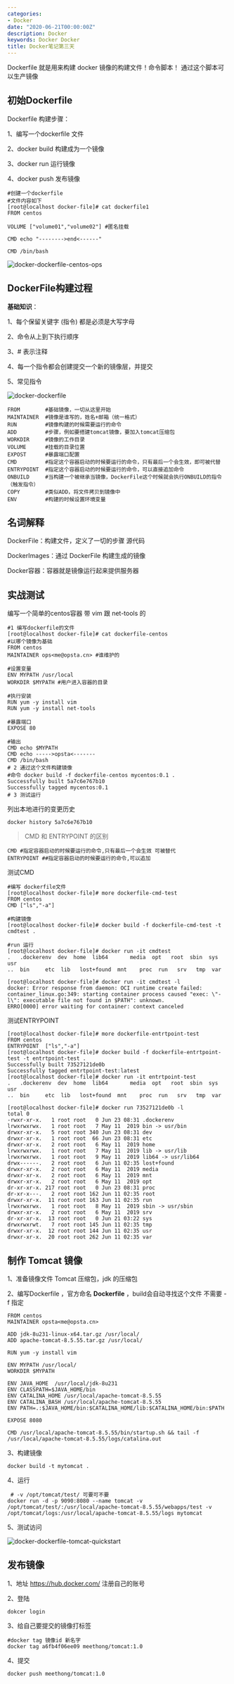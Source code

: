 ```yaml
---
categories:
- Docker
date: "2020-06-21T00:00:00Z"
description: Docker
keywords: Docker Docker
title: Docker笔记第三天
---
```


Dockerfile 就是用来构建 docker 镜像的构建文件！命令脚本！ 通过这个脚本可以生产镜像

<!--more-->

## 初始Dockerfile

Dockerfile 构建步骤：

1、编写一个dockerfile 文件

2、docker build 构建成为一个镜像

3、docker run 运行镜像

4、docker push 发布镜像

```shell
#创建一个dockerfile
#文件内容如下
[root@localhost docker-file]# cat dockerfile1 
FROM centos

VOLUME ["volume01","volume02"] #匿名挂载

CMD echo "-------->end<------"

CMD /bin/bash
```

![docker-dockerfile-centos-ops](https://i.opsta.cn/docker/docker-dockerfile-centos-ops.png)



## DockerFile构建过程

**基础知识**：

1、每个保留关键字 (指令) 都是必须是大写字母

2、命令从上到下执行顺序

3、# 表示注释

4、每一个指令都会创建提交一个新的镜像层，并提交

5、常见指令

![docker-dockerfile](https://i.opsta.cn/docker/docker-dockerfile.png)

```shell
FROM		#基础镜像，一切从这里开始
MAINTAINER	#镜像是谁写的，姓名+邮箱（统一格式）
RUN			#镜像构建的时候需要运行的命令
ADD			#步骤，例如要搭建tomcat镜像，要加入tomcat压缩包
WORKDIR		#镜像的工作目录
VOLUME		#挂载的目录位置
EXPOST		#暴露端口配置
CMD			#指定这个容器启动的时候要运行的命令，只有最后一个会生效，即可被代替
ENTRYPOINT	#指定这个容器启动的时候要运行的命令，可以直接追加命令
ONBUILD		#当构建一个被继承当镜像，DockerFile这个时候就会执行ONBUILD的指令（触发指令）
COPY		#类似ADD，将文件拷贝到镜像中
ENV 		#构建的时候设置环境变量
```

## 名词解释

DockerFile：构建文件，定义了一切的步骤 源代码

DockerImages：通过 DockerFile 构建生成的镜像

Docker容器：容器就是镜像运行起来提供服务器

## 实战测试

编写一个简单的centos容器 带 vim 跟 net-tools 的

```shell
#1 编写dockerfile的文件
[root@localhost docker-file]# cat dockerfile-centos 
#以哪个镜像为基础
FROM centos
MAINTAINER ops<me@opsta.cn> #谁维护的

#设置变量
ENV MYPATH /usr/local
WORKDIR $MYPATH #用户进入容器的目录

#执行安装
RUN yum -y install vim
RUN yum -y install net-tools

#暴露端口
EXPOSE 80

#输出
CMD echo $MYPATH
CMD echo ----->opsta<-------
CMD /bin/bash
# 2 通过这个文件构建镜像
#命令 docker build -f dockerfile-centos mycentos:0.1 .
Successfully built 5a7c6e767b10
Successfully tagged mycentos:0.1
# 3 测试运行

```

列出本地进行的变更历史

```
docker history 5a7c6e767b10
```

> CMD 和 ENTRYPOINT 的区别

```shell
CMD #指定容器启动的时候要运行的命令,只有最后一个会生效 可被替代
ENTRYPOINT ##指定容器启动的时候要运行的命令,可以追加
```

测试CMD

```shell
#编写 dockerfile文件
[root@localhost docker-file]# more dockerfile-cmd-test 
FROM centos
CMD ["ls","-a"]

#构建镜像
[root@localhost docker-file]# docker build -f dockerfile-cmd-test -t cmdtest .

#run 运行
[root@localhost docker-file]# docker run -it cmdtest
.   .dockerenv	dev  home  lib64       media  opt   root  sbin	sys  usr
..  bin		etc  lib   lost+found  mnt    proc  run   srv	tmp  var

[root@localhost docker-file]# docker run -it cmdtest -l
docker: Error response from daemon: OCI runtime create failed: container_linux.go:349: starting container process caused "exec: \"-l\": executable file not found in $PATH": unknown.
ERRO[0000] error waiting for container: context canceled 

```

测试ENTRYPOINT 

```shell
[root@localhost docker-file]# more dockerfile-entrtpoint-test 
FROM centos
ENTRYPOINT  ["ls","-a"]
[root@localhost docker-file]# docker build -f dockerfile-entrtpoint-test -t entrtpoint-test .
Successfully built 73527121de0b
Successfully tagged entrtpoint-test:latest
[root@localhost docker-file]# docker run -it entrtpoint-test 
.   .dockerenv	dev  home  lib64       media  opt   root  sbin	sys  usr
..  bin		etc  lib   lost+found  mnt    proc  run   srv	tmp  var

[root@localhost docker-file]# docker run 73527121de0b -l 
total 0
-rwxr-xr-x.   1 root root   0 Jun 23 08:31 .dockerenv
lrwxrwxrwx.   1 root root   7 May 11  2019 bin -> usr/bin
drwxr-xr-x.   5 root root 340 Jun 23 08:31 dev
drwxr-xr-x.   1 root root  66 Jun 23 08:31 etc
drwxr-xr-x.   2 root root   6 May 11  2019 home
lrwxrwxrwx.   1 root root   7 May 11  2019 lib -> usr/lib
lrwxrwxrwx.   1 root root   9 May 11  2019 lib64 -> usr/lib64
drwx------.   2 root root   6 Jun 11 02:35 lost+found
drwxr-xr-x.   2 root root   6 May 11  2019 media
drwxr-xr-x.   2 root root   6 May 11  2019 mnt
drwxr-xr-x.   2 root root   6 May 11  2019 opt
dr-xr-xr-x. 217 root root   0 Jun 23 08:31 proc
dr-xr-x---.   2 root root 162 Jun 11 02:35 root
drwxr-xr-x.  11 root root 163 Jun 11 02:35 run
lrwxrwxrwx.   1 root root   8 May 11  2019 sbin -> usr/sbin
drwxr-xr-x.   2 root root   6 May 11  2019 srv
dr-xr-xr-x.  13 root root   0 Jun 21 03:22 sys
drwxrwxrwt.   7 root root 145 Jun 11 02:35 tmp
drwxr-xr-x.  12 root root 144 Jun 11 02:35 usr
drwxr-xr-x.  20 root root 262 Jun 11 02:35 var

```

## 制作 Tomcat 镜像

1、准备镜像文件 Tomcat 压缩包，jdk 的压缩包

2、编写Dockerfile ，官方命名 **Dockerfile** ，build会自动寻找这个文件 不需要 -f 指定

```shell
FROM centos
MAINTAINER opsta<me@opsta.cn>

ADD jdk-8u231-linux-x64.tar.gz /usr/local/
ADD apache-tomcat-8.5.55.tar.gz /usr/local/

RUN yum -y install vim

ENV MYPATH /usr/local/
WORKDIR $MYPATH

ENV JAVA_HOME  /usr/local/jdk-8u231
ENV CLASSPATH=$JAVA_HOME/bin
ENV CATALINA_HOME /usr/local/apache-tomcat-8.5.55
ENV CATALINA_BASH /usr/local/apache-tomcat-8.5.55
ENV PATH=.:$JAVA_HOME/bin:$CATALINA_HOME/lib:$CATALINA_HOME/bin:$PATH

EXPOSE 8080

CMD /usr/local/apache-tomcat-8.5.55/bin/startup.sh && tail -f  /usr/local/apache-tomcat-8.5.55/logs/catalina.out

```

3、构建镜像

```
docker build -t mytomcat .
```

4、运行 

```shell
 # -v /opt/tomcat/test/ 可要可不要
docker run -d -p 9090:8080 --name tomcat -v /opt/tomcat/test/:/usr/local/apache-tomcat-8.5.55/webapps/test -v /opt/tomcat/logs:/usr/local/apache-tomcat-8.5.55/logs mytomcat
```

5、测试访问

![docker-dockerfile-tomcat-quickstart](https://i.opsta.cn/docker/docker-dockerfile-tomcat-quickstart.png)

## 发布镜像

1、地址 https://hub.docker.com/ 注册自己的账号

2、登陆 

```
dokcer login
```

3、给自己要提交的镜像打标签

```shell
#docker tag 镜像id 新名字
docker tag a6fb4f06ee09 meethong/tomcat:1.0
```

4、提交

```shell
docker push meethong/tomcat:1.0
```

